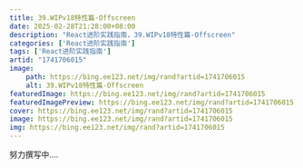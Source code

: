 ```yaml
---
title: 39.WIPv18特性篇-Offscreen
date: 2025-02-28T21:28:00+08:00
description: "React进阶实践指南，39.WIPv18特性篇-Offscreen"
categories: ['React进阶实践指南']
tags: ['React进阶实践指南']
artid: "1741706015"
image:
    path: https://bing.ee123.net/img/rand?artid=1741706015
    alt: 39.WIPv18特性篇-Offscreen
featuredImage: https://bing.ee123.net/img/rand?artid=1741706015
featuredImagePreview: https://bing.ee123.net/img/rand?artid=1741706015
cover: https://bing.ee123.net/img/rand?artid=1741706015
image: https://bing.ee123.net/img/rand?artid=1741706015
img: https://bing.ee123.net/img/rand?artid=1741706015
---
```


努力撰写中....